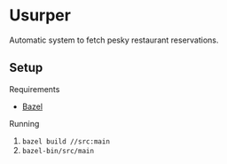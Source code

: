 # Usurper

Automatic system to fetch pesky restaurant reservations.

## Setup
Requirements
- [Bazel](https://bazel.build/install)

Running
1. `bazel build //src:main`
2. `bazel-bin/src/main`
